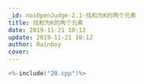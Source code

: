 ```yaml
---
_id: noiOpenJudge-2.1-找和为K的两个元素
title: 找和为K的两个元素
date: 2019-11-21 10:12
update: 2019-11-21 10:12
author: Rainboy
cover: 
---
```


```c
<%-include("20.cpp")%>
```
